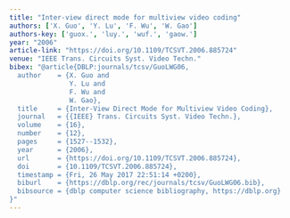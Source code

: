 ```yaml
---
title: "Inter-view direct mode for multiview video coding"
authors: ['X. Guo', 'Y. Lu', 'F. Wu', 'W. Gao']
authors-key: ['guox.', 'luy.', 'wuf.', 'gaow.']
year: "2006"
article-link: "https://doi.org/10.1109/TCSVT.2006.885724"
venue: "IEEE Trans. Circuits Syst. Video Techn."
bibex: "@article{DBLP:journals/tcsv/GuoLWG06,
  author    = {X. Guo and
               Y. Lu and
               F. Wu and
               W. Gao},
  title     = {Inter-View Direct Mode for Multiview Video Coding},
  journal   = {{IEEE} Trans. Circuits Syst. Video Techn.},
  volume    = {16},
  number    = {12},
  pages     = {1527--1532},
  year      = {2006},
  url       = {https://doi.org/10.1109/TCSVT.2006.885724},
  doi       = {10.1109/TCSVT.2006.885724},
  timestamp = {Fri, 26 May 2017 22:51:14 +0200},
  biburl    = {https://dblp.org/rec/journals/tcsv/GuoLWG06.bib},
  bibsource = {dblp computer science bibliography, https://dblp.org}
}"
---
```

